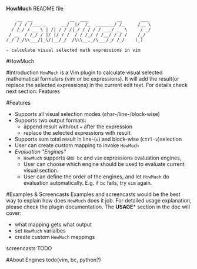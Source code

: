 **HowMuch** README file
	
	    __  __              __  ___           __       ___ 
	   / / / /___ _      __/  |/  /_  _______/ /_     /__ \
	  / /_/ / __ \ | /| / / /|_/ / / / / ___/ __ \     / _/
	 / __  / /_/ / |/ |/ / /  / / /_/ / /__/ / / /    /_/  
	/_/ /_/\\___/|_\/|__/_/  /\\\__,_/\___/_/ /_/    (_)  
	
	- calculate visual selected math expressions in vim	
                                                     

#HowMuch

#Introduction
`HowMuch` is a Vim plugin to calculate visual selected mathematical formulars (vim or bc expressions). It will add the result(or replace the selected expressions) in the current edit text. For details check next section: Features 

#Features

- Supports all visual selection modes (char-/line-/block-wise)
- Supports two output formats: 
	- append result with/out `=` after the expression 
	- replace the selected expressions with result
- Supports sum total result in line-(`v`) and block-wise (`Ctrl-v`)selection
- User can create custom mapping to invoke `HowMuch`
- *Evaluation "Engines"*
	- `HowMuch` supports `GNU bc` and `vim` expressions evaluation engines,
	- User can choose which engine should be used to evaluate current visual section.
	- User can define the order of the engines, and let `HowMuch` do evaluation automatically. E.g. if `bc` fails, try `vim` again.

#Examples & Screencasts
Examples and screencasts would be the best way to explain how does `HowMuch` does it job. For detailed usage explanation, please check the plugin documentation. The **USAGE*** section in the doc will cover:

- what mapping gets what output
- set `HowMuch` varialbes
- create custom `HowMuch` mappings

screencasts TODO

#About Engines
todo(vim, bc, python?)



